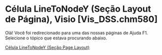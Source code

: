 
# Célula LineToNodeY (Seção Layout de Página), Visio [Vis_DSS.chm580]

Olá! Você foi redirecionado para uma das nossas páginas de Ajuda F1. Selecione o tópico que estava procurando abaixo.

[Célula LineToNodeY (Seção Page Layout)](http://msdn.microsoft.com/library/49d649e8-1603-192b-2984-e5d0b713da89%28Office.15%29.aspx)
